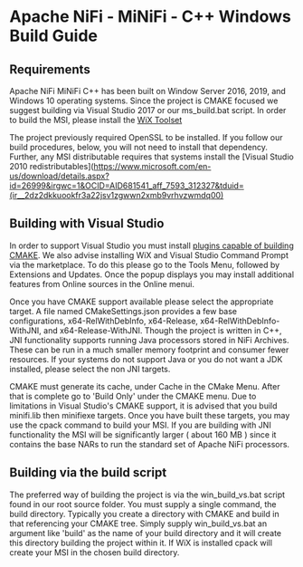 <!--
  Licensed to the Apache Software Foundation (ASF) under one or more
  contributor license agreements.  See the NOTICE file distributed with
  this work for additional information regarding copyright ownership.
  The ASF licenses this file to You under the Apache License, Version 2.0
  (the "License"); you may not use this file except in compliance with
  the License.  You may obtain a copy of the License at
      http://www.apache.org/licenses/LICENSE-2.0
  Unless required by applicable law or agreed to in writing, software
  distributed under the License is distributed on an "AS IS" BASIS,
  WITHOUT WARRANTIES OR CONDITIONS OF ANY KIND, either express or implied.
  See the License for the specific language governing permissions and
  limitations under the License.
-->

# Apache NiFi -  MiNiFi - C++ Windows Build Guide

## Requirements

Apache NiFi MiNiFi C++ has been built on Window Server 2016, 2019, and Windows 10 operating systems. Since the project is CMAKE focused we suggest building via
Visual Studio 2017 or our ms_build.bat script. In order to build the MSI, please install the [WiX Toolset](https://wixtoolset.org/)

The project previously required OpenSSL to be installed. If you follow our build procedures, below, you will not need to install that dependency. Further, any MSI
distributable requires that systems install the [Visual Studio 2010 redistributables](https://www.microsoft.com/en-us/download/details.aspx?id=26999&irgwc=1&OCID=AID681541_aff_7593_312327&tduid=(ir__2dz2dkkuookfr3a22jsv1zgwwn2xmb9vrhvzwmdq00)

## Building with Visual Studio 

In order to support Visual Studio you must install [plugins capable of building CMAKE](https://devblogs.microsoft.com/cppblog/cmake-support-in-visual-studio/). We also advise
installing WiX and Visual Studio Command Prompt via the marketplace. To do this please go to the Tools Menu, followed by Extensions and Updates. Once the popup displays you
may install additional features from Online sources in the Online menui.

Once you have CMAKE support available please select the appropriate target. A file named CMakeSettings.json provides a few base configurations, x64-RelWithDebInfo, x64-Release,
x64-RelWithDebInfo-WithJNI, and x64-Release-WithJNI. Though the project is written in C++, JNI functionality supports running Java processors stored in NiFi Archives. These can be run
in a much smaller memory footprint and consumer fewer resources. If your systems do not support Java or you do not want a JDK installed, please select the non JNI targets.

CMAKE must generate its cache, under Cache in the CMake Menu. After that is complete go to 'Build Only' under the CMAKE menu. Due to limitations in Visual Studio's CMAKE support, it is advised
that you build minifi.lib then minifiexe targets. Once you have built these targets, you may use the cpack command to build your MSI. If you are building with JNI functionality the MSI will be
significantly larger ( about 160 MB ) since it contains the base NARs to run the standard set of Apache NiFi processors. 

## Building via the build script

The preferred way of building the project is via the win_build_vs.bat script found in our root source folder. You must supply a single command, the build directory. Typically you create a directory
with CMAKE and build in that referencing your CMAKE tree. Simply supply win_build_vs.bat an argument like 'build' as the name of your build directory and it will create this directory building the 
project within it. If WiX is installed cpack will create your MSI in the chosen build directory.

